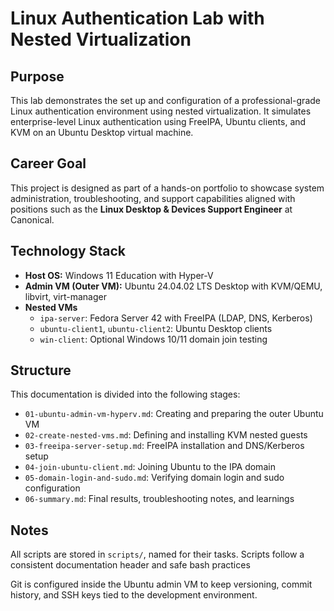 # Linux Authentication Lab with Nested Virtualization

## Purpose

This lab demonstrates the set up and configuration of a professional-grade Linux authentication environment using nested virtualization. 
It simulates enterprise-level Linux authentication using FreeIPA, Ubuntu clients, and KVM on an Ubuntu Desktop virtual machine.

## Career Goal

This project is designed as part of a hands-on portfolio to showcase system administration, troubleshooting, and support capabilities aligned with positions such as the **Linux Desktop & Devices Support Engineer** at Canonical.

## Technology Stack

- **Host OS:** Windows 11 Education with Hyper-V
- **Admin VM (Outer VM):** Ubuntu 24.04.02 LTS Desktop with KVM/QEMU, libvirt, virt-manager
- **Nested VMs**
    - `ipa-server`: Fedora Server 42 with FreeIPA (LDAP, DNS, Kerberos)
    - `ubuntu-client1`, `ubuntu-client2`: Ubuntu Desktop clients
    - `win-client`: Optional Windows 10/11 domain join testing

## Structure

This documentation is divided into the following stages:

- `01-ubuntu-admin-vm-hyperv.md`: Creating and preparing the outer Ubuntu VM
- `02-create-nested-vms.md`: Defining and installing KVM nested guests
- `03-freeipa-server-setup.md`: FreeIPA installation and DNS/Kerberos setup
- `04-join-ubuntu-client.md`: Joining Ubuntu to the IPA domain
- `05-domain-login-and-sudo.md`: Verifying domain login and sudo configuration
- `06-summary.md`: Final results, troubleshooting notes, and learnings

## Notes

All scripts are stored in `scripts/`, named for their tasks. Scripts follow a consistent documentation header and safe bash practices

Git is configured inside the Ubuntu admin VM to keep versioning, commit history, and SSH keys tied to the development environment.